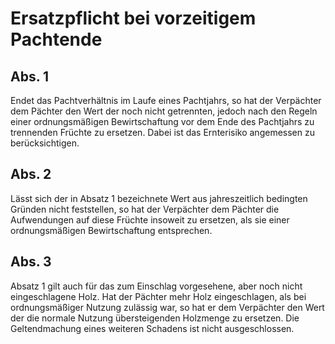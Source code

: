 # Ersatzpflicht bei vorzeitigem Pachtende



## Abs. 1

 Endet das Pachtverhältnis im Laufe eines Pachtjahrs, so hat der Verpächter dem Pächter den Wert der noch nicht getrennten, jedoch nach den Regeln einer ordnungsmäßigen Bewirtschaftung vor dem Ende des Pachtjahrs zu trennenden Früchte zu ersetzen. Dabei ist das Ernterisiko angemessen zu berücksichtigen.

## Abs. 2

 Lässt sich der in Absatz 1 bezeichnete Wert aus jahreszeitlich bedingten Gründen nicht feststellen, so hat der Verpächter dem Pächter die Aufwendungen auf diese Früchte insoweit zu ersetzen, als sie einer ordnungsmäßigen Bewirtschaftung entsprechen.

## Abs. 3

 Absatz 1 gilt auch für das zum Einschlag vorgesehene, aber noch nicht eingeschlagene Holz. Hat der Pächter mehr Holz eingeschlagen, als bei ordnungsmäßiger Nutzung zulässig war, so hat er dem Verpächter den Wert der die normale Nutzung übersteigenden Holzmenge zu ersetzen. Die Geltendmachung eines weiteren Schadens ist nicht ausgeschlossen. 

